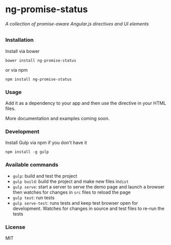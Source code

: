 # ng-promise-status
###### A collection of promise-aware Angular.js directives and UI elements


### Installation

Install via bower

```shell
bower install ng-promise-status
```

or via npm

```shell
npm install ng-promise-status
```

### Usage

Add it as a dependency to your app and then use the directive in your HTML files.

More documentation and examples coming soon.

### Development

Install Gulp via npm if you don't have it
```shell
npm install -g gulp
```

### Available commands

* `gulp`: build and test the project
* `gulp build`: build the project and make new files in`dist`
* `gulp serve`: start a server to serve the demo page and launch a browser then watches for changes in `src` files to reload the page
* `gulp test`: run tests
* `gulp serve-test`: runs tests and keep test browser open for development. Watches for changes in source and test files to re-run the tests

### License
MIT